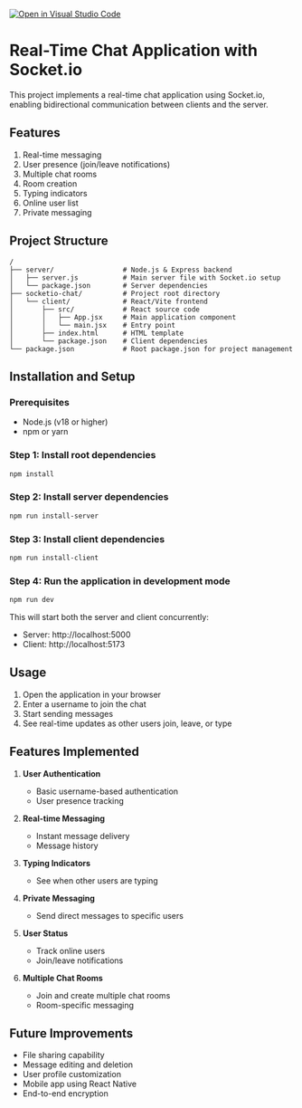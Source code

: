 [![Open in Visual Studio Code](https://classroom.github.com/assets/open-in-vscode-2e0aaae1b6195c2367325f4f02e2d04e9abb55f0b24a779b69b11b9e10269abc.svg)](https://classroom.github.com/online_ide?assignment_repo_id=19940058&assignment_repo_type=AssignmentRepo)
# Real-Time Chat Application with Socket.io

This project implements a real-time chat application using Socket.io, enabling bidirectional communication between clients and the server.

## Features

1. Real-time messaging
2. User presence (join/leave notifications)
3. Multiple chat rooms
4. Room creation
5. Typing indicators
6. Online user list
7. Private messaging

## Project Structure

```
/
├── server/                 # Node.js & Express backend
│   ├── server.js           # Main server file with Socket.io setup
│   └── package.json        # Server dependencies
├── socketio-chat/          # Project root directory
│   └── client/             # React/Vite frontend
│       ├── src/            # React source code
│       │   ├── App.jsx     # Main application component
│       │   └── main.jsx    # Entry point
│       ├── index.html      # HTML template
│       └── package.json    # Client dependencies
└── package.json            # Root package.json for project management
```

## Installation and Setup

### Prerequisites
- Node.js (v18 or higher)
- npm or yarn

### Step 1: Install root dependencies
```bash
npm install
```

### Step 2: Install server dependencies
```bash
npm run install-server
```

### Step 3: Install client dependencies
```bash
npm run install-client
```

### Step 4: Run the application in development mode
```bash
npm run dev
```

This will start both the server and client concurrently:
- Server: http://localhost:5000
- Client: http://localhost:5173

## Usage

1. Open the application in your browser
2. Enter a username to join the chat
3. Start sending messages
4. See real-time updates as other users join, leave, or type

## Features Implemented

1. **User Authentication**
   - Basic username-based authentication
   - User presence tracking

2. **Real-time Messaging**
   - Instant message delivery
   - Message history

3. **Typing Indicators**
   - See when other users are typing

4. **Private Messaging**
   - Send direct messages to specific users

5. **User Status**
   - Track online users
   - Join/leave notifications

6. **Multiple Chat Rooms**
   - Join and create multiple chat rooms
   - Room-specific messaging

## Future Improvements

- File sharing capability
- Message editing and deletion
- User profile customization
- Mobile app using React Native
- End-to-end encryption